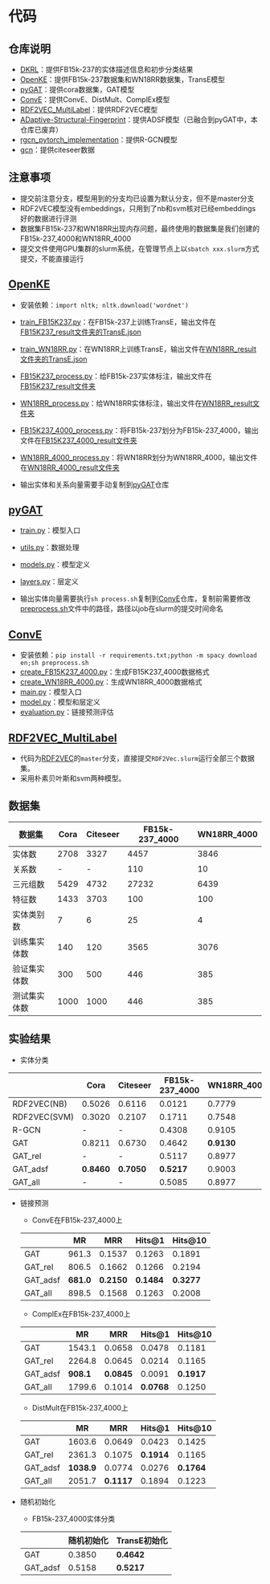 # 代码

## 仓库说明

+ [DKRL](https://github.com/Niuyuhang03/DKRL)：提供FB15k-237的实体描述信息和初步分类结果
+ [OpenKE](https://github.com/Niuyuhang03/OpenKE)：提供FB15k-237数据集和WN18RR数据集，TransE模型
+ [pyGAT](https://github.com/Niuyuhang03/pyGAT)：提供cora数据集，GAT模型
+ [ConvE](https://github.com/Niuyuhang03/ConvE)：提供ConvE、DistMult、ComplEx模型
+ [RDF2VEC_MultiLabel](https://github.com/Niuyuhang03/RDF2VEC_MultiLabel)：提供RDF2VEC模型
+ [ADaptive-Structural-Fingerprint](https://github.com/Niuyuhang03/ADaptive-Structural-Fingerprint)：提供ADSF模型（已融合到pyGAT中，本仓库已废弃）
+ [rgcn_pytorch_implementation](https://github.com/KarCute/rgcn_pytorch_implementation)：提供R-GCN模型
+ [gcn](https://github.com/tkipf/gcn)：提供citeseer数据

## 注意事项

+ 提交前注意分支，模型用到的分支均已设置为默认分支，但不是master分支
+ RDF2VEC模型没有embeddings，只用到了nb和svm核对已经embeddings好的数据进行评测
+ 数据集FB15k-237和WN18RR出现内存问题，最终使用的数据集是我们创建的FB15k-237_4000和WN18RR_4000
+ 提交文件使用GPU集群的slurm系统，在管理节点上以`sbatch xxx.slurm`方式提交，不能直接运行

## [OpenKE](https://github.com/Niuyuhang03/OpenKE)

+ 安装依赖：`import nltk; nltk.download('wordnet')`
+ [train_FB15K237.py](https://github.com/Niuyuhang03/OpenKE/train_FB15K237.py)：在FB15k-237上训练TransE，输出文件在[FB15K237_result文件夹的TransE.json](https://github.com/Niuyuhang03/OpenKE/tree/GAT_data_process/FB15K237_result/TransE.json)
+ [train_WN18RR.py](https://github.com/Niuyuhang03/OpenKE/blob/GAT_data_process/train_WN18RR.py)：在WN18RR上训练TransE，输出文件在[WN18RR_result文件夹的TransE.json](https://github.com/Niuyuhang03/OpenKE/tree/GAT_data_process/WN18RR_result/TransE.json)
+ [FB15K237_process.py](https://github.com/Niuyuhang03/OpenKE/blob/GAT_data_process/FB15K237_result/FB15K237_process.py)：给FB15k-237实体标注，输出文件在[FB15K237_result文件夹](https://github.com/Niuyuhang03/OpenKE/tree/GAT_data_process/FB15K237_result)
+ [WN18RR_process.py](https://github.com/Niuyuhang03/OpenKE/blob/GAT_data_process/WN18RR_result/WN18RR_process.py)：给WN18RR实体标注，输出文件在[WN18RR_result文件夹](https://github.com/Niuyuhang03/OpenKE/tree/GAT_data_process/WN18RR_result)
+ [FB15K237_4000_process.py](https://github.com/Niuyuhang03/OpenKE/blob/GAT_data_process/FB15K237_4000_result/FB15K237_4000_process.py)：将FB15k-237划分为FB15k-237_4000，输出文件在[FB15K237_4000_result文件夹](https://github.com/Niuyuhang03/OpenKE/tree/GAT_data_process/FB15K237_4000_result)
+ [WN18RR_4000_process.py](https://github.com/Niuyuhang03/OpenKE/blob/GAT_data_process/WN18RR_4000_result/WN18RR_4000_process.py)：将WN18RR划分为WN18RR_4000，输出文件在[WN18RR_4000_result文件夹](https://github.com/Niuyuhang03/OpenKE/tree/GAT_data_process/WN18RR_4000_result)

+ 输出实体和关系向量需要手动复制到[pyGAT](https://github.com/Niuyuhang03/pyGAT)仓库

## [pyGAT](https://github.com/Niuyuhang03/pyGAT)

+ [train.py](https://github.com/Niuyuhang03/pyGAT/blob/similar_impl_tensorflow_with_comment/train.py)：模型入口
+ [utils.py](https://github.com/Niuyuhang03/pyGAT/blob/similar_impl_tensorflow_with_comment/utils.py)：数据处理
+ [models.py](https://github.com/Niuyuhang03/pyGAT/blob/similar_impl_tensorflow_with_comment/models.py)：模型定义
+ [layers.py](https://github.com/Niuyuhang03/pyGAT/blob/similar_impl_tensorflow_with_comment/layers.py)：层定义

+ 输出实体向量需要执行`sh process.sh`复制到[ConvE](https://github.com/Niuyuhang03/ConvE)仓库，复制前需要修改[preprocess.sh](https://github.com/Niuyuhang03/ConvE/blob/master_with_comment/preprocess.sh)文件中的路径，路径以job在slurm的提交时间命名

## [ConvE](https://github.com/Niuyuhang03/ConvE)

+ 安装依赖：`pip install -r requirements.txt;python -m spacy download en;sh preprocess.sh`
+ [create_FB15K237_4000.py](https://github.com/Niuyuhang03/ConvE/blob/master_with_comment/create_FB15K237_4000.py)：生成FB15K237_4000数据格式
+ [create_WN18RR_4000.py](https://github.com/Niuyuhang03/ConvE/blob/master_with_comment/create_WN18RR_4000.py)：生成WN18RR_4000数据格式
+ [main.py](https://github.com/Niuyuhang03/ConvE/blob/master_with_comment/main.py)：模型入口
+ [model.py](https://github.com/Niuyuhang03/ConvE/blob/master_with_comment/model.py)：模型和层定义
+ [evaluation.py](https://github.com/Niuyuhang03/ConvE/blob/master_with_comment/evaluation.py)：链接预测评估

## [RDF2VEC_MultiLabel](https://github.com/Niuyuhang03/RDF2VEC_MultiLabel)

+ 代码为[RDF2VEC](https://github.com/Niuyuhang03/RDF2VEC_MultiLabel)的`master`分支，直接提交`RDF2Vec.slurm`运行全部三个数据集。
+ 采用朴素贝叶斯和svm两种模型。

## 数据集

| 数据集       | Cora | Citeseer | FB15k-237_4000 | WN18RR_4000 |
| ------------ | ---- | -------- | -------------- | ----------- |
| 实体数       | 2708 | 3327     | 4457           | 3846        |
| 关系数       | -    | -        | 110            | 10          |
| 三元组数     | 5429 | 4732     | 27232          | 6439        |
| 特征数       | 1433 | 3703     | 100            | 100         |
| 实体类别数   | 7    | 6        | 25             | 4           |
| 训练集实体数 | 140  | 120      | 3565           | 3076        |
| 验证集实体数 | 300  | 500      | 446            | 385         |
| 测试集实体数 | 1000 | 1000     | 446            | 385         |

## 实验结果

+ 实体分类

|              | Cora       | Citeseer   | FB15k-237_4000 | WN18RR_4000 |
| ------------ | ---------- | ---------- | -------------- | ----------- |
| RDF2VEC(NB)  | 0.5026     | 0.6116     | 0.0121         | 0.7779      |
| RDF2VEC(SVM) | 0.3020     | 0.2107     | 0.1711         | 0.7548      |
| R-GCN        | -          | -          | 0.4308         | 0.9105      |
| GAT          | 0.8211     | 0.6730     | 0.4642         | **0.9130**  |
| GAT_rel      | -          | -          | 0.5117         | 0.8977      |
| GAT_adsf     | **0.8460** | **0.7050** | **0.5217**     | 0.9003      |
| GAT_all      | -          | -          | 0.5085         | 0.8977      |

+ 链接预测
    + ConvE在FB15k-237_4000上

    |          | MR        | MRR        | Hits@1     | Hits@10    |
    | -------- | --------- | ---------- | ---------- | ---------- |
    | GAT      | 961.3     | 0.1537     | 0.1263     | 0.1891     |
    | GAT_rel  | 806.5     | 0.1662     | 0.1266     | 0.2194     |
    | GAT_adsf | **681.0** | **0.2150** | **0.1484** | **0.3277** |
    | GAT_all  | 898.5     | 0.1568     | 0.1263     | 0.2008     |

    + ComplEx在FB15k-237_4000上

    |          | MR        | MRR        | Hits@1     | Hits@10    |
    | -------- | --------- | ---------- | ---------- | ---------- |
    | GAT      | 1543.1    | 0.0658     | 0.0478     | 0.1181     |
    | GAT_rel  | 2264.8    | 0.0645     | 0.0214     | 0.1165     |
    | GAT_adsf | **908.1** | **0.0845** | 0.0091     | **0.1917** |
    | GAT_all  | 1799.6    | 0.1014     | **0.0768** | 0.1250     |

    + DistMult在FB15k-237_4000上

    |          | MR         | MRR        | Hits@1     | Hits@10    |
    | -------- | ---------- | ---------- | ---------- | ---------- |
    | GAT      | 1603.6     | 0.0649     | 0.0423     | 0.1425     |
    | GAT_rel  | 2361.3     | 0.1075     | **0.1914** | 0.1165     |
    | GAT_adsf | **1038.9** | 0.0774     | 0.0276     | **0.1764** |
    | GAT_all  | 2051.7     | **0.1117** | 0.1894     | 0.1223     |

+ 随机初始化

    + FB15k-237_4000实体分类

    |          | 随机初始化 | TransE初始化 |
    | -------- | ---------- | ------------ |
    | GAT      | 0.3850     | **0.4642**   |
    | GAT_adsf | 0.5158     | **0.5217**   |

